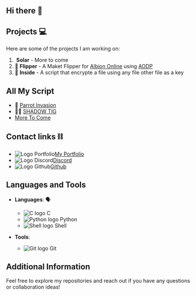 ## Hi there 👋

<!--
**Chahalor/Chahalor** is a ✨ _special_ ✨ repository because its `README.md` (this file) appears on your GitHub profile.

Here are some ideas to get you started:

- 🔭 I’m currently working on ...
- 🌱 I’m currently learning ...
- 👯 I’m looking to collaborate on ...
- 🤔 I’m looking for help with ...
- 💬 Ask me about ...
- 📫 How to reach me: ...
- 😄 Pronouns: ...
- ⚡ Fun fact: ...
-->

## Projects 💻

Here are some of the projects I am working on:

1. ![]() **Solar** - More to come
2. 🏦 **Flipper** - A Maket Flipper for [Albion Online](https://albiononline.com/home) using [AODP](https://www.albion-online-data.com/)
3. 📁 **Inside** - A script that encrypte a file using any file other file as a key

## All My Script

- 🦜 [Parrot Invasion](https://chahalor.github.io//parrot)
- 🧑‍🏭 [SHADOW TIG](https://chahalor.github.io//tig)
- [More To Come](https://github.com/Chahalor?tab=repositories)

## Contact links ⛓️

- ![Logo Portfolio](/logo/web.ico)[My Portfolio](https://chahalor.github.io)
- ![Logo Discord](/logo/Discord.ico)[Discord](discord.com/users/chahalor)
- ![Logo Github](/logo/github.ico)[Github](https://github.com/Chahalor)

## Languages and Tools

- **Languages**: 🗣️
	- ![C logo](/logo/C.ico) C
	- ![Python logo](/logo/python.ico) Python
	- ![Shell logo](/logo/bash.ico) Shell

- **Tools**:
	- ![Git logo](/logo/git.ico) Git

## Additional Information

Feel free to explore my repositories and reach out if you have any questions or collaboration ideas!